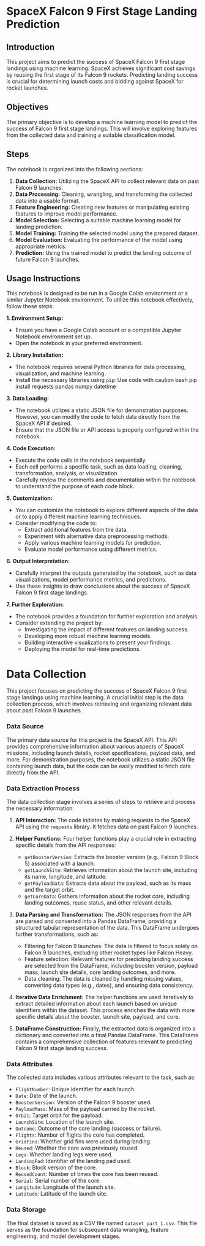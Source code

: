 # SpaceX Falcon 9 First Stage Landing Prediction

## Introduction

This project aims to predict the success of SpaceX Falcon 9 first stage landings using machine learning. SpaceX achieves significant cost savings by reusing the first stage of its Falcon 9 rockets. Predicting landing success is crucial for determining launch costs and bidding against SpaceX for rocket launches.

## Objectives

The primary objective is to develop a machine learning model to predict the success of Falcon 9 first stage landings. This will involve exploring features from the collected data and training a suitable classification model.

## Steps

The notebook is organized into the following sections:

1. **Data Collection:** Utilizing the SpaceX API to collect relevant data on past Falcon 9 launches.
2. **Data Processing:** Cleaning, wrangling, and transforming the collected data into a usable format.
3. **Feature Engineering:** Creating new features or manipulating existing features to improve model performance.
4. **Model Selection:** Selecting a suitable machine learning model for landing prediction.
5. **Model Training:** Training the selected model using the prepared dataset.
6. **Model Evaluation:** Evaluating the performance of the model using appropriate metrics.
7. **Prediction:** Using the trained model to predict the landing outcome of future Falcon 9 launches.

## Usage Instructions

This notebook is designed to be run in a Google Colab environment or a similar Jupyter Notebook environment. To utilize this notebook effectively, follow these steps:

**1. Environment Setup:**

- Ensure you have a Google Colab account or a compatible Jupyter Notebook environment set up.
- Open the notebook in your preferred environment.

**2. Library Installation:**

- The notebook requires several Python libraries for data processing, visualization, and machine learning.
- Install the necessary libraries using `pip`:
Use code with caution
bash pip install requests pandas numpy datetime

 
**3. Data Loading:**

- The notebook utilizes a static JSON file for demonstration purposes. However, you can modify the code to fetch data directly from the SpaceX API if desired.
- Ensure that the JSON file or API access is properly configured within the notebook.

**4. Code Execution:**

- Execute the code cells in the notebook sequentially.
- Each cell performs a specific task, such as data loading, cleaning, transformation, analysis, or visualization.
- Carefully review the comments and documentation within the notebook to understand the purpose of each code block.

**5. Customization:**

- You can customize the notebook to explore different aspects of the data or to apply different machine learning techniques.
- Consider modifying the code to:
    - Extract additional features from the data.
    - Experiment with alternative data preprocessing methods.
    - Apply various machine learning models for prediction.
    - Evaluate model performance using different metrics.

**6. Output Interpretation:**

- Carefully interpret the outputs generated by the notebook, such as data visualizations, model performance metrics, and predictions.
- Use these insights to draw conclusions about the success of SpaceX Falcon 9 first stage landings.

**7. Further Exploration:**

- The notebook provides a foundation for further exploration and analysis.
- Consider extending the project by:
    - Investigating the impact of different features on landing success.
    - Developing more robust machine learning models.
    - Building interactive visualizations to present your findings.
    - Deploying the model for real-time predictions.

# Data Collection

This project focuses on predicting the success of SpaceX Falcon 9 first stage landings using machine learning. A crucial initial step is the data collection process, which involves retrieving and organizing relevant data about past Falcon 9 launches.

### Data Source

The primary data source for this project is the SpaceX API. This API provides comprehensive information about various aspects of SpaceX missions, including launch details, rocket specifications, payload data, and more. For demonstration purposes, the notebook utilizes a static JSON file containing launch data, but the code can be easily modified to fetch data directly from the API.

### Data Extraction Process

The data collection stage involves a series of steps to retrieve and process the necessary information:

1. **API Interaction:** The code initiates by making requests to the SpaceX API using the `requests` library. It fetches data on past Falcon 9 launches.

2. **Helper Functions:** Four helper functions play a crucial role in extracting specific details from the API responses:
    - `getBoosterVersion`: Extracts the booster version (e.g., Falcon 9 Block 5) associated with a launch.
    - `getLaunchSite`: Retrieves information about the launch site, including its name, longitude, and latitude.
    - `getPayloadData`: Extracts data about the payload, such as its mass and the target orbit.
    - `getCoreData`: Gathers information about the rocket core, including landing outcomes, reuse status, and other relevant details.

3. **Data Parsing and Transformation:** The JSON responses from the API are parsed and converted into a Pandas DataFrame, providing a structured tabular representation of the data. This DataFrame undergoes further transformations, such as:
    - Filtering for Falcon 9 launches: The data is filtered to focus solely on Falcon 9 launches, excluding other rocket types like Falcon Heavy.
    - Feature selection: Relevant features for predicting landing success are selected from the DataFrame, including booster version, payload mass, launch site details, core landing outcomes, and more.
    - Data cleaning: The data is cleaned by handling missing values, converting data types (e.g., dates), and ensuring data consistency.

4. **Iterative Data Enrichment:** The helper functions are used iteratively to extract detailed information about each launch based on unique identifiers within the dataset. This process enriches the data with more specific details about the booster, launch site, payload, and core.

5. **DataFrame Construction:** Finally, the extracted data is organized into a dictionary and converted into a final Pandas DataFrame. This DataFrame contains a comprehensive collection of features relevant to predicting Falcon 9 first stage landing success.


### Data Attributes

The collected data includes various attributes relevant to the task, such as:

- `FlightNumber`: Unique identifier for each launch.
- `Date`: Date of the launch.
- `BoosterVersion`: Version of the Falcon 9 booster used.
- `PayloadMass`: Mass of the payload carried by the rocket.
- `Orbit`: Target orbit for the payload.
- `LaunchSite`: Location of the launch site.
- `Outcome`: Outcome of the core landing (success or failure).
- `Flights`: Number of flights the core has completed.
- `GridFins`: Whether grid fins were used during landing.
- `Reused`: Whether the core was previously reused.
- `Legs`: Whether landing legs were used.
- `LandingPad`: Identifier of the landing pad used.
- `Block`: Block version of the core.
- `ReusedCount`: Number of times the core has been reused.
- `Serial`: Serial number of the core.
- `Longitude`: Longitude of the launch site.
- `Latitude`: Latitude of the launch site.

### Data Storage

The final dataset is saved as a CSV file named `dataset_part_1.csv`. This file serves as the foundation for subsequent data wrangling, feature engineering, and model development stages.
